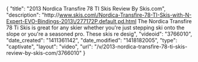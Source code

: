 {
    "title": "2013 Nordica Transfire 78 TI Skis Review By Skis.com",
    "description": "http:\/\/www.skis.com\/Nordica-Transfire-78-TI-Skis-with-N-Expert-EVO-Bindings-2013\/277172P,default,pd.html  The Nordica Transfire 78 Ti Skis is great for any skier whether you're just stepping ski onto the slope or you're a seasoned pro. These skis re desig",
    "videoid": "3766010",
    "date_created": "1411361142",
    "date_modified": "1418182005",
    "type": "captivate",
    "layout": "video",
    "url": "\/v\/2013-nordica-transfire-78-ti-skis-review-by-skis-com\/3766010"
}